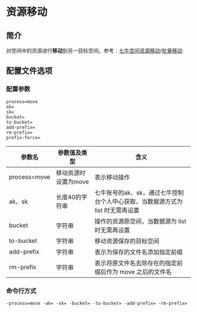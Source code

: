 # 资源移动

## 简介
对空间中的资源进行**移动**到另一目标空间。参考：[七牛空间资源移动](https://developer.qiniu.com/kodo/api/1288/move)/[批量移动](https://developer.qiniu.com/kodo/api/1250/batch)

## 配置文件选项

### 配置参数
```
process=move
ak=
sk=
bucket= 
to-bucket=
add-prefix=
rm-prefix=
prefix-force=
```  
|参数名|参数值及类型 | 含义|  
|-----|-------|-----|  
|process=move| 移动资源时设置为move| 表示移动操作|  
|ak、sk|长度40的字符串|七牛账号的ak、sk，通过七牛控制台个人中心获取，当数据源方式为 list 时无需再设置|  
|bucket| 字符串| 操作的资源原空间，当数据源为 list 时无需再设置|  
|to-bucket| 字符串| 移动资源保存的目标空间|  
|add-prefix| 字符串| 表示为保存的文件名添加指定前缀|  
|rm-prefix| 字符串| 表示将原文件名去除存在的指定前缀后作为 move 之后的文件名|  

### 命令行方式
```
-process=move -ak= -sk= -bucket= -to-bucket= -add-prefix= -rm-prefix=
```
